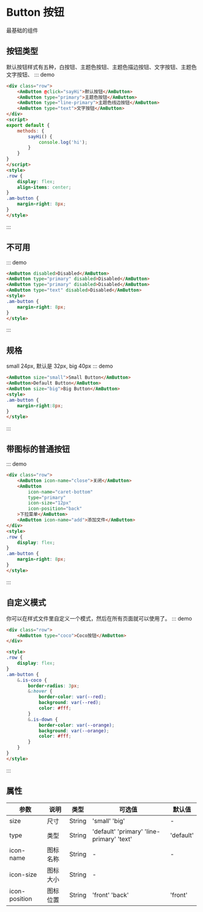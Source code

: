 # Button 按钮
最基础的组件

## 按钮类型
默认按钮样式有五种，白按钮、主题色按钮、主题色描边按钮、文字按钮、主题色文字按钮、
::: demo
``` html
<div class="row">
    <AmButton @click="sayHi">默认按钮</AmButton>
    <AmButton type="primary">主题色按钮</AmButton>
    <AmButton type="line-primary">主题色线边按钮</AmButton>
    <AmButton type="text">文字按钮</AmButton>
</div>
<script>
export default {
    methods: {
        sayHi() {
            console.log('hi');
        }
    }
}
</script>
<style>
.row {
    display: flex;
    align-items: center;
}
.am-button {
    margin-right: 8px;
}
</style>

```
:::

## 不可用
::: demo
``` html
<AmButton disabled>Disabled</AmButton>
<AmButton type="primary" disabled>Disabled</AmButton>
<AmButton type="primary" disabled>Disabled</AmButton>
<AmButton type="text" disabled>Disabled</AmButton>
<style>
.am-button {
    margin-right: 8px;
}
</style>
```
:::

## 规格
small 24px, 默认是 32px, big 40px
::: demo
``` html
<AmButton size="small">Small Button</AmButton>
<AmButton>Default Button</AmButton>
<AmButton size="big">Big Button</AmButton>
<style>
.am-button {
    margin-right:8px;
}
</style>
```
:::

## 带图标的普通按钮
::: demo
``` html
<div class="row">
    <AmButton icon-name="close">关闭</AmButton>
    <AmButton
        icon-name="caret-bottom"
        type="primary"
        icon-size="12px"
        icon-position="back"
    >下拉菜单</AmButton>
    <AmButton icon-name="add">添加文件</AmButton>
</div>
<style>
.row {
    display: flex;
}
.am-button {
    margin-right: 8px;
}
</style>
```
:::

## 自定义模式
你可以在样式文件里自定义一个模式，然后在所有页面就可以使用了。
::: demo
``` html
<div class="row">
    <AmButton type="coco">Coco按钮</AmButton>
</div>

<style>
.row {
    display: flex;
}
.am-button {
    &.is-coco {
        border-radius: 3px;
        &:hover {
            border-color: var(--red);
            background: var(--red);
            color: #fff;
        }
        &.is-down {
            border-color: var(--orange);
            background: var(--orange);
            color: #fff;
        }
    }
}
</style>
```
:::

## 属性

| 参数       | 说明        | 类型       | 可选值         | 默认值   |
|---------- |------------ |---------- |-------------  |-------- |
| size      | 尺寸         | String   | 'small' 'big'   |    -    |
| type      | 类型         | String   | 'default' 'primary' 'line-primary' 'text' |    'default'    |
| icon-name      | 图标名称     | String    | -             | -        |
| icon-size  | 图标大小     | String    | -             |       |
| icon-position  | 图标位置     | String    | 'front' 'back'             | 'front'      |
